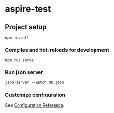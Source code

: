 # aspire-test

## Project setup
```
npm install
```

### Compiles and hot-reloads for development
```
npm run serve
```

### Run json server
```
json-server --watch db.json
```

### Customize configuration
See [Configuration Reference](https://cli.vuejs.org/config/).
